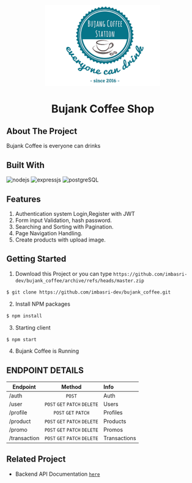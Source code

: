 <p align="center">
  <img src="public\images\bujank coffee.png" width=300 alt="logo-icon" />
  <h1 align='center'>Bujank Coffee Shop</h1>
</p>

## About The Project

Bujank Coffee is everyone can drinks

## Built With

![nodejs](https://img.shields.io/badge/nodejs-16-brightgreen)
![expressjs](https://img.shields.io/badge/expressjs-4-lightgrey)
![postgreSQL](https://img.shields.io/badge/postgreSQL-11-blue)

## Features
1. Authentication system Login,Register with JWT
2. Form input Validation, hash password.
3. Searching and Sorting with Pagination.
4. Page Navigation Handling.
5. Create products with upload image.

## Getting Started

1. Download this Project or you can type
   `https://github.com/imbasri-dev/bujank_coffee/archive/refs/heads/master.zip`

```sh
$ git clone https://github.com/imbasri-dev/bujank_coffee.git
```

2. Install NPM packages

```sh
$ npm install
```

3. Starting client

```sh
$ npm start
```

4. Bujank Coffee is Running

## ENDPOINT DETAILS

| Endpoint     |            Method             | Info         |
| ------------ | :---------------------------: | :----------- |
| /auth        |            `POST`             | Auth         |
| /user        | `POST` `GET` `PATCH` `DELETE` | Users        |
| /profile     |     `POST` `GET` `PATCH`      | Profiles     |
| /product     | `POST` `GET` `PATCH` `DELETE` | Products     |
| /promo       | `POST` `GET` `PATCH` `DELETE` | Promos       |
| /transaction | `POST` `GET` `PATCH` `DELETE` | Transactions |

## Related Project

-   Backend API Documentation [`here`](https://documenter.getpostman.com/view/23706970/2s847ESaNS)
